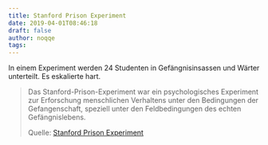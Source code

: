```yaml
---
title: Stanford Prison Experiment
date: 2019-04-01T08:46:18
draft: false
author: noqqe
tags:
---
```


In einem Experiment werden 24 Studenten in Gefängnisinsassen und Wärter
unterteilt. Es eskalierte hart.

> Das Stanford-Prison-Experiment war ein psychologisches Experiment zur
> Erforschung menschlichen Verhaltens unter den Bedingungen der
> Gefangenschaft, speziell unter den Feldbedingungen des echten
> Gefängnislebens.
>
> Quelle: [Stanford Prison Experiment](https://de.wikipedia.org/wiki/Stanford-Prison-Experiment)
